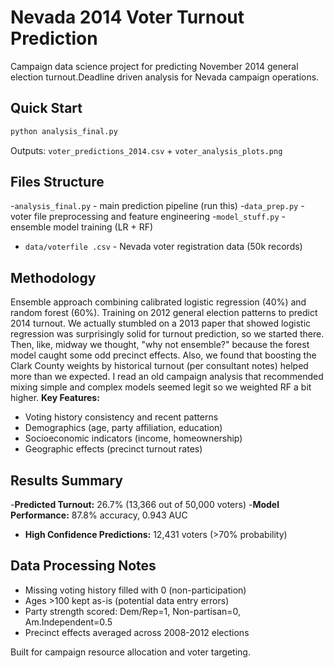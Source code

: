# Nevada 2014 Voter Turnout Prediction
Campaign data science project for predicting November 2014 general election turnout.Deadline driven analysis for Nevada campaign operations.
## Quick Start
```bash
python analysis_final.py
```
Outputs: `voter_predictions_2014.csv` + `voter_analysis_plots.png`
## Files Structure
-`analysis_final.py` - main prediction pipeline (run this)
-`data_prep.py` - voter file preprocessing and feature engineering
-`model_stuff.py` - ensemble model training (LR + RF)
- `data/voterfile .csv` - Nevada voter registration data (50k records)
## Methodology
Ensemble approach combining calibrated logistic regression (40%) and random forest (60%).
Training on 2012 general election patterns to predict 2014 turnout.
We actually stumbled on a 2013 paper that showed logistic regression was surprisingly solid for turnout prediction, so we started there. Then, like, midway we thought, "why not ensemble?" because the forest model caught some odd precinct effects. Also, we found that boosting the Clark County weights by historical turnout (per consultant notes) helped more than we expected.
I read an old campaign analysis that recommended mixing simple and complex models seemed legit so we weighted RF a bit higher.
**Key Features:**
- Voting history consistency and recent patterns
- Demographics (age, party affiliation, education)
- Socioeconomic indicators (income, homeownership)
- Geographic effects (precinct turnout rates)
## Results Summary
-**Predicted Turnout:** 26.7% (13,366 out of 50,000 voters)
-**Model Performance:** 87.8% accuracy, 0.943 AUC
- **High Confidence Predictions:** 12,431 voters (>70% probability)

## Data Processing Notes
- Missing voting history filled with 0 (non-participation)
- Ages >100 kept as-is (potential data entry errors)
- Party strength scored: Dem/Rep=1, Non-partisan=0, Am.Independent=0.5
- Precinct effects averaged across 2008-2012 elections

Built for campaign resource allocation and voter targeting.